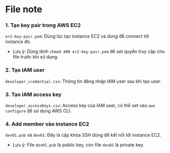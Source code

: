 # File note

### 1. Tạo key pair trong AWS EC2

`er2-key-pair.pem`: Dùng lúc tạo instance EC2 và dùng để connect tới instance đó.

- Lưu ý: Dùng lệnh `chmod 400 er2-key-pair.pem` để set quyền truy cập cho file trước khi sử dụng.

### 2. Tạo IAM user

`developer_credential.csv`: Thông tin đăng nhập IAM user sau khi tạo user.

### 3. Tạo IAM access key

`developer_accessKeys.csv`: Access key của IAM user, có thể set vào `aws configure` để sử dụng AWS CLI.

### 4. Add member vào instance EC2

`dev01.pub` và `dev01`: Đây là cặp khóa SSH dùng để kết nối tới instance EC2.

- Lưu ý: File `dev01.pub` là public key, còn file `dev01` là private key.
